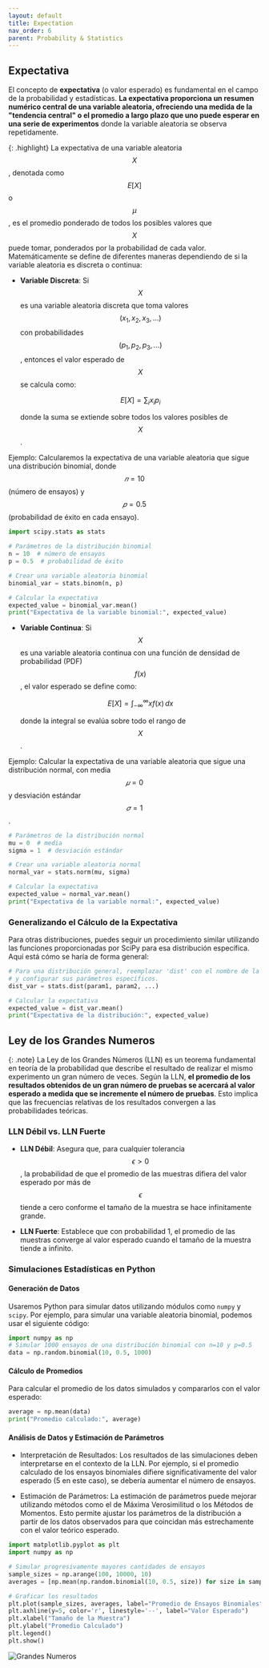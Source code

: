 ```yaml
---
layout: default
title: Expectation
nav_order: 6
parent: Probability & Statistics
---
```


## Expectativa

El concepto de **expectativa** (o valor esperado) es fundamental en el campo de la probabilidad y estadísticas. **La expectativa proporciona un resumen numérico central de una variable aleatoria, ofreciendo una medida de la "tendencia central" o el promedio a largo plazo que uno puede esperar en una serie de experimentos** donde la variable aleatoria se observa repetidamente.

{: .highlight}
La expectativa de una variable aleatoria $$X$$, denotada como $$E[X]$$ o $$\mu$$, es el promedio ponderado de todos los posibles valores que $$X$$ puede tomar, ponderados por la probabilidad de cada valor. Matemáticamente se define de diferentes maneras dependiendo de si la variable aleatoria es discreta o continua:

- **Variable Discreta**: Si $$X$$ es una variable aleatoria discreta que toma valores $$(x_1, x_2, x_3, \dots)$$ con probabilidades $$(p_1, p_2, p_3, \dots)$$, entonces el valor esperado de $$X$$ se calcula como:

  $$
  E[X] = \sum_{i} x_i p_i
  $$

  donde la suma se extiende sobre todos los valores posibles de $$X$$.

Ejemplo: Calcularemos la expectativa de una variable aleatoria que sigue una distribución binomial, donde 
$$𝑛 = 10$$ (número de ensayos) y $$𝑝 = 0.5$$ (probabilidad de éxito en cada ensayo).

```python
import scipy.stats as stats

# Parámetros de la distribución binomial
n = 10  # número de ensayos
p = 0.5  # probabilidad de éxito

# Crear una variable aleatoria binomial
binomial_var = stats.binom(n, p)

# Calcular la expectativa
expected_value = binomial_var.mean()
print("Expectativa de la variable binomial:", expected_value)
```

- **Variable Continua**: Si $$X$$ es una variable aleatoria continua con una función de densidad de probabilidad (PDF) $$f(x)$$, el valor esperado se define como:

  $$
  E[X] = \int_{-\infty}^{\infty} x f(x) \, dx
  $$

  donde la integral se evalúa sobre todo el rango de $$X$$.

Ejemplo: Calcular la expectativa de una variable aleatoria que sigue una distribución normal, con media $$𝜇 = 0$$ y desviación estándar $$𝜎 = 1$$.

```python
# Parámetros de la distribución normal
mu = 0  # media
sigma = 1  # desviación estándar

# Crear una variable aleatoria normal
normal_var = stats.norm(mu, sigma)

# Calcular la expectativa
expected_value = normal_var.mean()
print("Expectativa de la variable normal:", expected_value)
```

### Generalizando el Cálculo de la Expectativa

Para otras distribuciones, puedes seguir un procedimiento similar utilizando las funciones proporcionadas por SciPy para esa distribución específica. Aquí está cómo se haría de forma general:

```python
# Para una distribución general, reemplazar 'dist' con el nombre de la distribución
# y configurar sus parámetros específicos.
dist_var = stats.dist(param1, param2, ...)

# Calcular la expectativa
expected_value = dist_var.mean()
print("Expectativa de la distribución:", expected_value)
```

## Ley de los Grandes Numeros

{: .note}
La Ley de los Grandes Números (LLN) es un teorema fundamental en teoría de la probabilidad que describe el resultado de realizar el mismo experimento un gran número de veces. Según la LLN, **el promedio de los resultados obtenidos de un gran número de pruebas se acercará al valor esperado a medida que se incremente el número de pruebas**. Esto implica que las frecuencias relativas de los resultados convergen a las probabilidades teóricas.

### LLN Débil vs. LLN Fuerte

- **LLN Débil**: Asegura que, para cualquier tolerancia $$\epsilon > 0$$, la probabilidad de que el promedio de las muestras difiera del valor esperado por más de $$\epsilon$$ tiende a cero conforme el tamaño de la muestra se hace infinitamente grande.

- **LLN Fuerte**: Establece que con probabilidad 1, el promedio de las muestras converge al valor esperado cuando el tamaño de la muestra tiende a infinito.

### Simulaciones Estadísticas en Python

#### Generación de Datos

Usaremos Python para simular datos utilizando módulos como `numpy` y `scipy`. Por ejemplo, para simular una variable aleatoria binomial, podemos usar el siguiente código:

```python
import numpy as np
# Simular 1000 ensayos de una distribución binomial con n=10 y p=0.5
data = np.random.binomial(10, 0.5, 1000)
```

#### Cálculo de Promedios

Para calcular el promedio de los datos simulados y compararlos con el valor esperado:

```python
average = np.mean(data)
print("Promedio calculado:", average)
```

#### Análisis de Datos y Estimación de Parámetros

- Interpretación de Resultados: Los resultados de las simulaciones deben interpretarse en el contexto de la LLN. Por ejemplo, si el promedio calculado de los ensayos binomiales difiere significativamente del valor esperado (5 en este caso), se debería aumentar el número de ensayos.

- Estimación de Parámetros: La estimación de parámetros puede mejorar utilizando métodos como el de Máxima Verosimilitud o los Métodos de Momentos. Esto permite ajustar los parámetros de la distribución a partir de los datos observados para que coincidan más estrechamente con el valor teórico esperado.

```python
import matplotlib.pyplot as plt
import numpy as np

# Simular progresivamente mayores cantidades de ensayos
sample_sizes = np.arange(100, 10000, 10)
averages = [np.mean(np.random.binomial(10, 0.5, size)) for size in sample_sizes]

# Graficar los resultados
plt.plot(sample_sizes, averages, label="Promedio de Ensayos Binomiales")
plt.axhline(y=5, color='r', linestyle='--', label="Valor Esperado")
plt.xlabel("Tamaño de la Muestra")
plt.ylabel("Promedio Calculado")
plt.legend()
plt.show()
```

![Grandes Numeros](https://fer78docs.github.io/assets/images/grandes_numeros.png)

